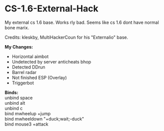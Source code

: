 # CS-1.6-External-Hack
My external cs 1.6 base. Works rly bad. Seems like cs 1.6 dont have normal bone marix.

Credits: kleskby, MultiHackerCoun for his "Externalio" base.

<b>My Changes:</b><br>
- Horizontal aimbot<br>
- Undetected by server anticheats bhop<br>
- Detected DDrun<br>
- Barrel radar <br>
- Not finished ESP (Overlay)<br>
- Triggerbot<br>

<b>Binds:</b><br>
unbind space<br>
unbind alt<br>
unbind c<br>
bind mwheelup +jump<br>
bind mwheeldown "+duck;wait;-duck"<br>
bind mouse3 +attack<br>

